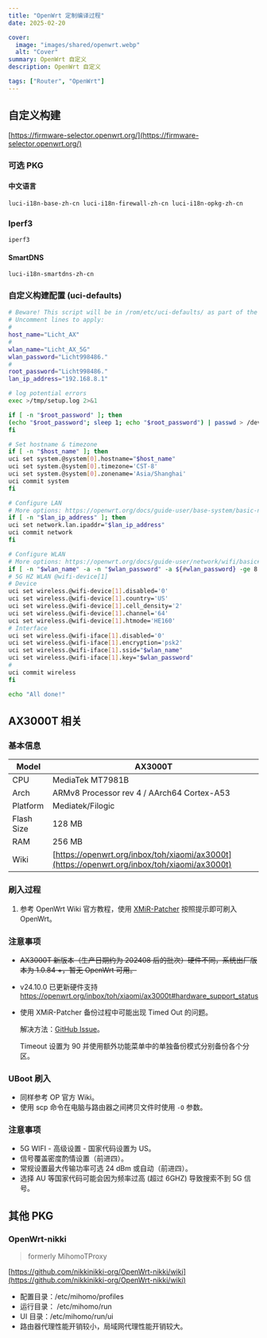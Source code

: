 ```yaml
---
title: "OpenWrt 定制编译过程"
date: 2025-02-20

cover:
  image: "images/shared/openwrt.webp"
  alt: "Cover"
summary: OpenWrt 自定义
description: OpenWrt 自定义

tags: ["Router", "OpenWrt"]
---
```


## 自定义构建

[https://firmware-selector.openwrt.org/](https://firmware-selector.openwrt.org/)

### 可选 PKG

#### 中文语言

```
luci-i18n-base-zh-cn luci-i18n-firewall-zh-cn luci-i18n-opkg-zh-cn
```

### Iperf3

```
iperf3
```

#### SmartDNS

```
luci-i18n-smartdns-zh-cn
```

### 自定义构建配置 (uci-defaults)

```sh
# Beware! This script will be in /rom/etc/uci-defaults/ as part of the image.
# Uncomment lines to apply:
#
host_name="Licht_AX"
#
wlan_name="Licht_AX_5G"
wlan_password="Licht998486."
#
root_password="Licht998486."
lan_ip_address="192.168.8.1"

# log potential errors
exec >/tmp/setup.log 2>&1

if [ -n "$root_password" ]; then
(echo "$root_password"; sleep 1; echo "$root_password") | passwd > /dev/null
fi

# Set hostname & timezone
if [ -n "$host_name" ]; then
uci set system.@system[0].hostname="$host_name"
uci set system.@system[0].timezone='CST-8'
uci set system.@system[0].zonename='Asia/Shanghai'
uci commit system
fi

# Configure LAN
# More options: https://openwrt.org/docs/guide-user/base-system/basic-networking
if [ -n "$lan_ip_address" ]; then
uci set network.lan.ipaddr="$lan_ip_address"
uci commit network
fi

# Configure WLAN
# More options: https://openwrt.org/docs/guide-user/network/wifi/basic#wi-fi_interfaces
if [ -n "$wlan_name" -a -n "$wlan_password" -a ${#wlan_password} -ge 8 ]; then
# 5G HZ WLAN @wifi-device[1]
# Device
uci set wireless.@wifi-device[1].disabled='0'
uci set wireless.@wifi-device[1].country='US'
uci set wireless.@wifi-device[1].cell_density='2'
uci set wireless.@wifi-device[1].channel='64'
uci set wireless.@wifi-device[1].htmode='HE160'
# Interface
uci set wireless.@wifi-iface[1].disabled='0'
uci set wireless.@wifi-iface[1].encryption='psk2'
uci set wireless.@wifi-iface[1].ssid="$wlan_name"
uci set wireless.@wifi-iface[1].key="$wlan_password"
#
uci commit wireless
fi

echo "All done!"

```

## AX3000T 相关

### 基本信息

| Model      | AX3000T                                                                                      |
| ---------- | -------------------------------------------------------------------------------------------- |
| CPU        | MediaTek MT7981B                                                                             |
| Arch       | ARMv8 Processor rev 4 / AArch64 Cortex-A53                                                   |
| Platform   | Mediatek/Filogic                                                                             |
| Flash Size | 128 MB                                                                                       |
| RAM        | 256 MB                                                                                       |
| Wiki       | [https://openwrt.org/inbox/toh/xiaomi/ax3000t](https://openwrt.org/inbox/toh/xiaomi/ax3000t) |

### 刷入过程

1. 参考 OpenWrt Wiki 官方教程，使用 [XMiR-Patcher](https://github.com/openwrt-xiaomi/xmir-patcher) 按照提示即可刷入 OpenWrt。

### 注意事项

- ~~AX3000T 新版本（生产日期约为 202408 后的批次）硬件不同，系统出厂版本为 1.0.84 +，暂无 OpenWrt 可用。~~
- v24.10.0 已更新硬件支持 https://openwrt.org/inbox/toh/xiaomi/ax3000t#hardware_support_status
- 使用 XMiR-Patcher 备份过程中可能出现 Timed Out 的问题。

  解决方法：[GitHub Issue](https://github.com/openwrt-xiaomi/xmir-patcher/issues/9#issuecomment-2209618296)。

  Timeout 设置为 90 并使用额外功能菜单中的单独备份模式分别备份各个分区。

### UBoot 刷入

- 同样参考 OP 官方 Wiki。
- 使用 scp 命令在电脑与路由器之间拷贝文件时使用 `-O` 参数。

### 注意事项

- 5G WIFI - 高级设置 - 国家代码设置为 US。
- 信号覆盖密度酌情设置（前进四）。
- 常规设置最大传输功率可选 24 dBm 或自动（前进四）。
- 选择 AU 等国家代码可能会因为频率过高 (超过 6GHZ) 导致搜索不到 5G 信号。

## 其他 PKG

### OpenWrt-nikki

> formerly MihomoTProxy

[https://github.com/nikkinikki-org/OpenWrt-nikki/wiki](https://github.com/nikkinikki-org/OpenWrt-nikki/wiki)

- 配置目录：/etc/mihomo/profiles
- 运行目录： /etc/mihomo/run
- UI 目录：/etc/mihomo/run/ui
- 路由器代理性能开销较小，局域网代理性能开销较大。
